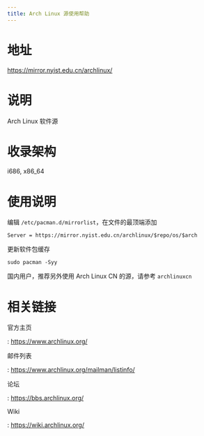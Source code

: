 ```yaml
---
title: Arch Linux 源使用帮助
---
```


地址
====

<https://mirror.nyist.edu.cn/archlinux/>

说明
====

Arch Linux 软件源

收录架构
========

i686, x86\_64

使用说明
========

编辑 `/etc/pacman.d/mirrorlist`，在文件的最顶端添加

    Server = https://mirror.nyist.edu.cn/archlinux/$repo/os/$arch

更新软件包缓存

    sudo pacman -Syy

国内用户，推荐另外使用 Arch Linux CN 的源，请参考
`archlinuxcn`

相关链接
========

官方主页

:   <https://www.archlinux.org/>

邮件列表

:   <https://www.archlinux.org/mailman/listinfo/>

论坛

:   <https://bbs.archlinux.org/>

Wiki

:   <https://wiki.archlinux.org/>
